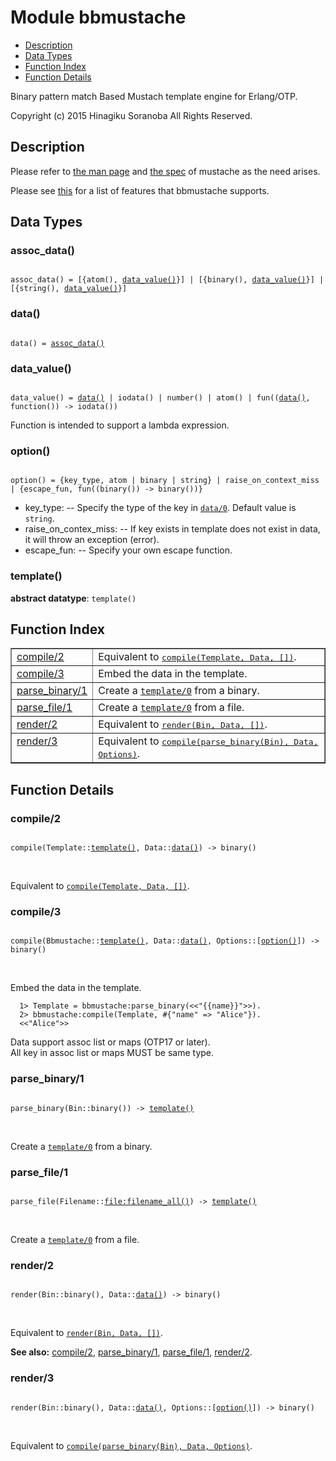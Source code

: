 

# Module bbmustache #
* [Description](#description)
* [Data Types](#types)
* [Function Index](#index)
* [Function Details](#functions)

Binary pattern match Based Mustach template engine for Erlang/OTP.

Copyright (c) 2015 Hinagiku Soranoba All Rights Reserved.

<a name="description"></a>

## Description ##

Please refer to [the man page](http://mustache.github.io/mustache.5.html) and [the spec](https://github.com/mustache/spec) of mustache as the need arises.<br />

Please see [this](../benchmarks/README.md) for a list of features that bbmustache supports.

<a name="types"></a>

## Data Types ##




### <a name="type-assoc_data">assoc_data()</a> ###


<pre><code>
assoc_data() = [{atom(), <a href="#type-data_value">data_value()</a>}] | [{binary(), <a href="#type-data_value">data_value()</a>}] | [{string(), <a href="#type-data_value">data_value()</a>}]
</code></pre>




### <a name="type-data">data()</a> ###


<pre><code>
data() = <a href="#type-assoc_data">assoc_data()</a>
</code></pre>




### <a name="type-data_value">data_value()</a> ###


<pre><code>
data_value() = <a href="#type-data">data()</a> | iodata() | number() | atom() | fun((<a href="#type-data">data()</a>, function()) -&gt; iodata())
</code></pre>

 Function is intended to support a lambda expression.



### <a name="type-option">option()</a> ###


<pre><code>
option() = {key_type, atom | binary | string} | raise_on_context_miss | {escape_fun, fun((binary()) -&gt; binary())}
</code></pre>

 - key_type:
-- Specify the type of the key in [`data/0`](#data-0). Default value is `string`.
- raise_on_contex_miss:
-- If key exists in template does not exist in data, it will throw an exception (error).
- escape_fun:
-- Specify your own escape function.



### <a name="type-template">template()</a> ###


__abstract datatype__: `template()`

<a name="index"></a>

## Function Index ##


<table width="100%" border="1" cellspacing="0" cellpadding="2" summary="function index"><tr><td valign="top"><a href="#compile-2">compile/2</a></td><td>Equivalent to <a href="#compile-3"><tt>compile(Template, Data, [])</tt></a>.</td></tr><tr><td valign="top"><a href="#compile-3">compile/3</a></td><td>Embed the data in the template.</td></tr><tr><td valign="top"><a href="#parse_binary-1">parse_binary/1</a></td><td>Create a <a href="#template-0"><code>template/0</code></a> from a binary.</td></tr><tr><td valign="top"><a href="#parse_file-1">parse_file/1</a></td><td>Create a <a href="#template-0"><code>template/0</code></a> from a file.</td></tr><tr><td valign="top"><a href="#render-2">render/2</a></td><td>Equivalent to <a href="#render-3"><tt>render(Bin, Data, [])</tt></a>.</td></tr><tr><td valign="top"><a href="#render-3">render/3</a></td><td>Equivalent to <a href="#compile-3"><tt>compile(parse_binary(Bin), Data, Options)</tt></a>.</td></tr></table>


<a name="functions"></a>

## Function Details ##

<a name="compile-2"></a>

### compile/2 ###

<pre><code>
compile(Template::<a href="#type-template">template()</a>, Data::<a href="#type-data">data()</a>) -&gt; binary()
</code></pre>
<br />

Equivalent to [`compile(Template, Data, [])`](#compile-3).

<a name="compile-3"></a>

### compile/3 ###

<pre><code>
compile(Bbmustache::<a href="#type-template">template()</a>, Data::<a href="#type-data">data()</a>, Options::[<a href="#type-option">option()</a>]) -&gt; binary()
</code></pre>
<br />

Embed the data in the template.

```
  1> Template = bbmustache:parse_binary(<<"{{name}}">>).
  2> bbmustache:compile(Template, #{"name" => "Alice"}).
  <<"Alice">>
```

Data support assoc list or maps (OTP17 or later). <br />
All key in assoc list or maps MUST be same type.

<a name="parse_binary-1"></a>

### parse_binary/1 ###

<pre><code>
parse_binary(Bin::binary()) -&gt; <a href="#type-template">template()</a>
</code></pre>
<br />

Create a [`template/0`](#template-0) from a binary.

<a name="parse_file-1"></a>

### parse_file/1 ###

<pre><code>
parse_file(Filename::<a href="file.md#type-filename_all">file:filename_all()</a>) -&gt; <a href="#type-template">template()</a>
</code></pre>
<br />

Create a [`template/0`](#template-0) from a file.

<a name="render-2"></a>

### render/2 ###

<pre><code>
render(Bin::binary(), Data::<a href="#type-data">data()</a>) -&gt; binary()
</code></pre>
<br />

Equivalent to [`render(Bin, Data, [])`](#render-3).

__See also:__ [compile/2](#compile-2), [parse_binary/1](#parse_binary-1), [parse_file/1](#parse_file-1), [render/2](#render-2).

<a name="render-3"></a>

### render/3 ###

<pre><code>
render(Bin::binary(), Data::<a href="#type-data">data()</a>, Options::[<a href="#type-option">option()</a>]) -&gt; binary()
</code></pre>
<br />

Equivalent to [`compile(parse_binary(Bin), Data, Options)`](#compile-3).

